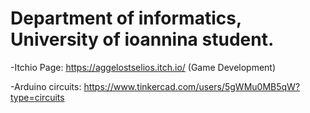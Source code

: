 # Department of informatics, University of ioannina student.

  -Itchio Page: https://aggelostselios.itch.io/ (Game Development)

  -Arduino circuits: https://www.tinkercad.com/users/5gWMu0MB5qW?type=circuits
